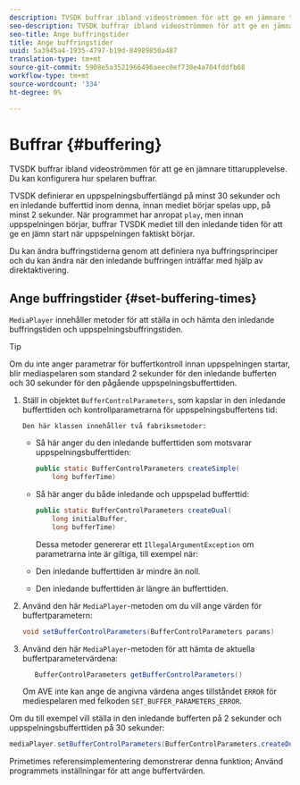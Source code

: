 ```yaml
---
description: TVSDK buffrar ibland videoströmmen för att ge en jämnare tittarupplevelse. Du kan konfigurera hur spelaren buffrar.
seo-description: TVSDK buffrar ibland videoströmmen för att ge en jämnare tittarupplevelse. Du kan konfigurera hur spelaren buffrar.
seo-title: Ange buffringstider
title: Ange buffringstider
uuid: 5a3945a4-1935-4797-b19d-84989850a487
translation-type: tm+mt
source-git-commit: 5908e5a3521966496aeec0ef730e4a704fddfb68
workflow-type: tm+mt
source-wordcount: '334'
ht-degree: 0%

---
```



# Buffrar {#buffering}

TVSDK buffrar ibland videoströmmen för att ge en jämnare tittarupplevelse. Du kan konfigurera hur spelaren buffrar.

TVSDK definierar en uppspelningsbuffertlängd på minst 30 sekunder och en inledande bufferttid inom denna, innan mediet börjar spelas upp, på minst 2 sekunder. När programmet har anropat `play`, men innan uppspelningen börjar, buffrar TVSDK mediet till den inledande tiden för att ge en jämn start när uppspelningen faktiskt börjar.

Du kan ändra buffringstiderna genom att definiera nya buffringsprinciper och du kan ändra när den inledande buffringen inträffar med hjälp av direktaktivering.

## Ange buffringstider {#set-buffering-times}

`MediaPlayer` innehåller metoder för att ställa in och hämta den inledande buffringstiden och uppspelningsbuffringstiden.

>[!TIP]
>
>Om du inte anger parametrar för buffertkontroll innan uppspelningen startar, blir mediaspelaren som standard 2 sekunder för den inledande bufferten och 30 sekunder för den pågående uppspelningsbufferttiden.

1. Ställ in objektet `BufferControlParameters`, som kapslar in den inledande bufferttiden och kontrollparametrarna för uppspelningsbuffertens tid:

       Den här klassen innehåller två fabriksmetoder:
   
   * Så här anger du den inledande bufferttiden som motsvarar uppspelningsbufferttiden:

      ```java
      public static BufferControlParameters createSimple( 
          long bufferTime)
      ```

   * Så här anger du både inledande och uppspelad bufferttid:

      ```java
      public static BufferControlParameters createDual( 
          long initialBuffer,   
          long bufferTime)
      ```

      Dessa metoder genererar ett `IllegalArgumentException` om parametrarna inte är giltiga, till exempel när:

   * Den inledande bufferttiden är mindre än noll.
   * Den inledande bufferttiden är längre än bufferttiden.

1. Använd den här `MediaPlayer`-metoden om du vill ange värden för buffertparametern:

   ```java
   void setBufferControlParameters(BufferControlParameters params)
   ```

1. Använd den här `MediaPlayer`-metoden för att hämta de aktuella buffertparametervärdena:

   ```java
      BufferControlParameters getBufferControlParameters()  
   ```

   Om AVE inte kan ange de angivna värdena anges tillståndet `ERROR` för mediespelaren med felkoden `SET_BUFFER_PARAMETERS_ERROR`.

<!--<a id="example_B5C5004188574D8D8AB8525742767280"></a>-->

Om du till exempel vill ställa in den inledande bufferten på 2 sekunder och uppspelningsbufferttiden på 30 sekunder:

```java
mediaPlayer.setBufferControlParameters(BufferControlParameters.createDual(2000, 30000));
```

Primetimes referensimplementering demonstrerar denna funktion; Använd programmets inställningar för att ange buffertvärden.